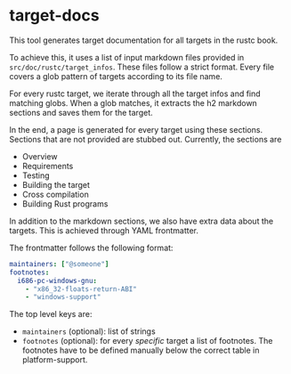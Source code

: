# target-docs

This tool generates target documentation for all targets in the rustc book.

To achieve this, it uses a list of input markdown files provided in `src/doc/rustc/target_infos`. These files follow a strict format.
Every file covers a glob pattern of targets according to its file name.

For every rustc target, we iterate through all the target infos and find matching globs.
When a glob matches, it extracts the h2 markdown sections and saves them for the target.

In the end, a page is generated for every target using these sections.
Sections that are not provided are stubbed out. Currently, the sections are

- Overview
- Requirements
- Testing
- Building the target
- Cross compilation
- Building Rust programs

In addition to the markdown sections, we also have extra data about the targets.
This is achieved through YAML frontmatter.

The frontmatter follows the following format:

```yaml
maintainers: ["@someone"]
footnotes:
  i686-pc-windows-gnu:
    - "x86_32-floats-return-ABI"
    - "windows-support"
```

The top level keys are:

- `maintainers` (optional): list of strings
- `footnotes` (optional): for every *specific* target a list of footnotes. The footnotes have to be defined manually below the correct table in platform-support.
